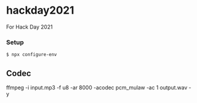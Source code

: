 # hackday2021
For Hack Day 2021


### Setup

```sh
$ npx configure-env
```

## Codec

ffmpeg -i input.mp3 -f u8 -ar 8000 -acodec pcm_mulaw -ac 1 output.wav -y